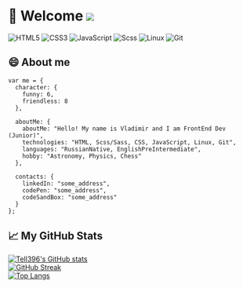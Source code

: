 # 🙋 Welcome ![](https://visitor-badge.glitch.me/badge?page_id=tell396) 

![HTML5](https://img.shields.io/badge/-HTML-090909?style=for-the-badge&logo=HTML5&logoColor=F16625)
![CSS3](https://img.shields.io/badge/-CSS-090909?style=for-the-badge&logo=CSS3&logoColor=2A65F0)
![JavaScript](https://img.shields.io/badge/-JavaScript-090909?style=for-the-badge&logo=JavaScript&logoColor=E9D54D)
![Scss](https://img.shields.io/badge/-Sass-090909?style=for-the-badge&logo=React&logoColor=00D8FF)
![Linux](https://img.shields.io/badge/-linux-090909?style=for-the-badge&logo=Redux&logoColor=9371CB)
![Git](https://img.shields.io/badge/-Git-090909?style=for-the-badge&logo=Next.js&logoColor=green)
  
## 😄 About me 
```
var me = {
  character: {
    funny: 6,
    friendless: 8
  },

  aboutMe: {
    aboutMe: "Hello! My name is Vladimir and I am FrontEnd Dev (Junior)",
    technologies: "HTML, Scss/Sass, CSS, JavaScript, Linux, Git",
    languages: "RussianNative, EnglishPreIntermediate",
    hobby: "Astronomy, Physics, Chess"
  },

  contacts: {
    linkedIn: "some_address",
    codePen: "some_address",
    codeSandBox: "some_address"
  }
};
```

## 📈 My GitHub Stats

[![Tell396's GitHub stats](https://github-readme-stats.vercel.app/api?username=tell396&hide=issues&show_icons=true&theme=dark)](https://github.com/anuraghazra/github-readme-stats)
<br>
[![GitHub Streak](https://github-readme-streak-stats.herokuapp.com/?user=tell396&theme=dark)](https://git.io/streak-stats)
<br>
[![Top Langs](https://github-readme-stats.vercel.app/api/top-langs/?username=tell396&theme=dark)](https://github.com/anuraghazra/github-readme-stats)
<br>


